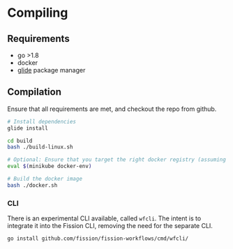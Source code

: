 # Compiling

## Requirements
- go >1.8
- docker
- [glide](http://glide.sh/) package manager

## Compilation
Ensure that all requirements are met, and checkout the repo from github.

```bash
# Install dependencies
glide install

cd build
bash ./build-linux.sh

# Optional: Ensure that you target the right docker registry (assuming minikube)
eval $(minikube docker-env)

# Build the docker image
bash ./docker.sh
```

### CLI
There is an experimental CLI available, called `wfcli`.
The intent is to integrate it into the Fission CLI, removing the need for the separate CLI.
```bash
go install github.com/fission/fission-workflows/cmd/wfcli/
```
